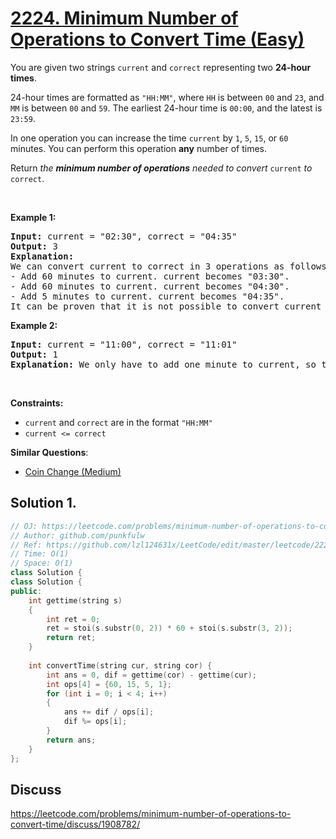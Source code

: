 # [2224. Minimum Number of Operations to Convert Time (Easy)](https://leetcode.com/problems/minimum-number-of-operations-to-convert-time/)

<p>You are given two strings <code>current</code> and <code>correct</code> representing two <strong>24-hour times</strong>.</p>

<p>24-hour times are formatted as <code>"HH:MM"</code>, where <code>HH</code> is between <code>00</code> and <code>23</code>, and <code>MM</code> is between <code>00</code> and <code>59</code>. The earliest 24-hour time is <code>00:00</code>, and the latest is <code>23:59</code>.</p>

<p>In one operation you can increase the time <code>current</code> by <code>1</code>, <code>5</code>, <code>15</code>, or <code>60</code> minutes. You can perform this operation <strong>any</strong> number of times.</p>

<p>Return <em>the <strong>minimum number of operations</strong> needed to convert </em><code>current</code><em> to </em><code>correct</code>.</p>

<p>&nbsp;</p>
<p><strong>Example 1:</strong></p>

<pre><strong>Input:</strong> current = "02:30", correct = "04:35"
<strong>Output:</strong> 3
<strong>Explanation:
</strong>We can convert current to correct in 3 operations as follows:
- Add 60 minutes to current. current becomes "03:30".
- Add 60 minutes to current. current becomes "04:30".
- Add 5 minutes to current. current becomes "04:35".
It can be proven that it is not possible to convert current to correct in fewer than 3 operations.</pre>

<p><strong>Example 2:</strong></p>

<pre><strong>Input:</strong> current = "11:00", correct = "11:01"
<strong>Output:</strong> 1
<strong>Explanation:</strong> We only have to add one minute to current, so the minimum number of operations needed is 1.
</pre>

<p>&nbsp;</p>
<p><strong>Constraints:</strong></p>

<ul>
	<li><code>current</code> and <code>correct</code> are in the format <code>"HH:MM"</code></li>
	<li><code>current &lt;= correct</code></li>
</ul>


**Similar Questions**:
* [Coin Change (Medium)](https://leetcode.com/problems/coin-change/)

## Solution 1. 


```cpp
// OJ: https://leetcode.com/problems/minimum-number-of-operations-to-convert-time/
// Author: github.com/punkfulw
// Ref: https://github.com/lzl124631x/LeetCode/edit/master/leetcode/2224.%20Minimum%20Number%20of%20Operations%20to%20Convert%20Time/README.md
// Time: O(1)
// Space: O(1)
class Solution {
class Solution {
public:
    int gettime(string s)
    {
        int ret = 0;
        ret = stoi(s.substr(0, 2)) * 60 + stoi(s.substr(3, 2));
        return ret;
    }
    
    int convertTime(string cur, string cor) {
        int ans = 0, dif = gettime(cor) - gettime(cur);
        int ops[4] = {60, 15, 5, 1};
        for (int i = 0; i < 4; i++)
        {
            ans += dif / ops[i];
            dif %= ops[i];
        }
        return ans;
    }
};
```

## Discuss

https://leetcode.com/problems/minimum-number-of-operations-to-convert-time/discuss/1908782/
